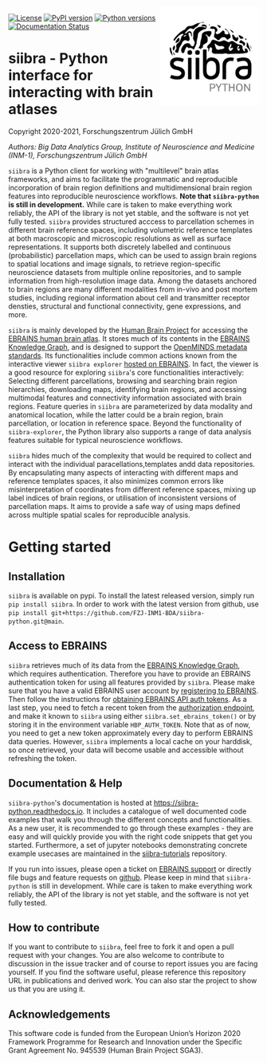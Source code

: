 <img align="right" src="https://github.com/FZJ-INM1-BDA/siibra-python/raw/main/images/siibra-python.jpeg" width="200">

[![License](https://img.shields.io/badge/License-Apache%202.0-blue.svg)](https://opensource.org/licenses/Apache-2.0)
[![PyPI version](https://badge.fury.io/py/siibra.svg)](https://pypi.org/project/siibra/)
[![Python versions](https://img.shields.io/pypi/pyversions/siibra.svg)](https://pypi.python.org/pypi/siibra)
[![Documentation Status](https://readthedocs.org/projects/siibra-python/badge/?version=latest)](https://siibra-python.readthedocs.io/en/latest/?badge=latest)

# siibra - Python interface for interacting with brain atlases 

Copyright 2020-2021, Forschungszentrum Jülich GmbH 

*Authors: Big Data Analytics Group, Institute of Neuroscience and Medicine (INM-1), Forschungszentrum Jülich GmbH*


<!--- Please keep this at line 15, or adjust the line skip in docs/readme.rst accordingly -->

`siibra` is a Python client for working with "multilevel" brain atlas frameworks, and aims to facilitate the programmatic and reproducible incorporation of brain region definitions and multidimensional brain region features into reproducible neuroscience workflows.
**Note that `siibra-python` is still in development.** While care is taken to make everything work reliably, the API of the library is not yet stable, and the software is not yet fully tested. 
`siibra` provides structured acccess to parcellation schemes in different brain reference spaces, including volumetric reference templates at both macroscopic and microscopic resolutions as well as surface representations. It supports both discretely labelled and continuous (probabilistic) parcellation maps, which can be used to assign brain regions to spatial locations and image signals, to retrieve region-specific neuroscience datasets from multiple online repositories, and to sample information from high-resolution image data. Among the datasets anchored to brain regions are many different modalities from in-vivo and post mortem studies, including regional information about cell and transmitter receptor densties, structural and functional connectivity, gene expressions, and more.

`siibra` is mainly developed by the [Human Brain Project](https://humanbrainproject.eu) for accessing the [EBRAINS human brain atlas](https://ebrains.eu/service/human-brain-atlas). 
It stores much of its contents in the [EBRAINS Knowledge Graph](https://kg.ebrains.eu), and is designed to support the [OpenMINDS metadata standards](https://github.com/HumanBrainProject/openMINDS_SANDS).
Its functionalities include common actions known from the interactive viewer `siibra explorer` [hosted on EBRAINS](https://atlases.ebrains.eu/viewer). 
In fact, the viewer is a good resource for exploring `siibra`'s core functionalities interactively: 
Selecting different parcellations, browsing and searching brain region hierarchies, downloading maps, identifying brain regions, and accessing multimodal features and connectivity information associated with brain regions. Feature queries in `siibra` are parameterized by data modality and anatomical location, while the latter could be a brain region, brain parcellation, or location in reference space.
Beyond the functionality of `siibra-explorer`, the Python library also supports a range of data analysis features suitable for typical neuroscience workflows.

`siibra` hides much of the complexity that would be required to collect and interact with the individual paracellations,templates andd data repositories.
By encapsulating many aspects of interacting with different maps and reference templates spaces, it also minimizes common errors like misinterpretation of coordinates from different reference spaces, mixing up label indices of brain regions, or utilisation of inconsistent versions of parcellation maps. 
It aims to provide a safe way of using maps defined across multiple spatial scales for reproducible analysis. 

# Getting started

## Installation

`siibra` is available on pypi. To install the latest released version, simply run `pip install siibra`. In order to work with the latest version from github, use `pip install git+https://github.com/FZJ-INM1-BDA/siibra-python.git@main`. 

## Access to EBRAINS

`siibra` retrieves much of its data from the [EBRAINS Knowledge Graph](https://kg.ebrains.eu), which requires authentication. 
Therefore you have to provide an EBRAINS authentication token for using all features provided by `siibra`.
Please make sure that you have a valid EBRAINS user account by [registering to EBRAINS](https://ebrains.eu/register/). 
Then follow the instructions for [obtaining EBRAINS API auth tokens](https://kg.ebrains.eu/develop.html).
As a last step, you need to fetch a recent token from the [authorization endpoint](https://nexus-iam.humanbrainproject.org/v0/oauth2/authorize), and make it known to `siibra` using either `siibra.set_ebrains_token()` or by storing it in the environment variable `HBP_AUTH_TOKEN`.  Note that as of now, you need to get a new token approximately every day to perform EBRAINS data queries. However, `siibra` implements a local cache on your harddisk, so once retrieved, your data will become usable and accessible without refreshing the token.

## Documentation & Help

`siibra-python`'s documentation is hosted at https://siibra-python.readthedocs.io. It includes a catalogue of well documented code examples that walk you through the different concepts and functionalities. As a new user, it is recommended to go through these examples - they are easy and will quickly provide you with the right code snippets that get you started. Furthermore, a set of jupyter notebooks demonstrating concrete example usecases are maintained in the [siibra-tutorials](https://github.com/FZJ-INM1-BDA/siibra-tutorials) repository. 

If you run into issues, please open a ticket on [EBRAINS support](https://ebrains.eu/support/) or directly file bugs and feature requests on [github](https://github.com/FZJ-INM1-BDA/siibra-python/issues).
Please keep in mind that `siibra-python` is still in development. While care is taken to make everything work reliably, the API of the library is not yet stable, and the software is not yet fully tested. 

## How to contribute

If you want to contribute to `siibra`, feel free to fork it and open a pull request with your changes. You are also welcome to contribute to discussion in the issue tracker and of course to report issues you are facing yourself.
If you find the software useful, please reference this repository URL in publications and derived work.
You can also star the project to show us that you are using it.

## Acknowledgements

This software code is funded from the European Union’s Horizon 2020 Framework Programme for Research and Innovation under the Specific Grant Agreement No.
945539 (Human Brain Project SGA3).
